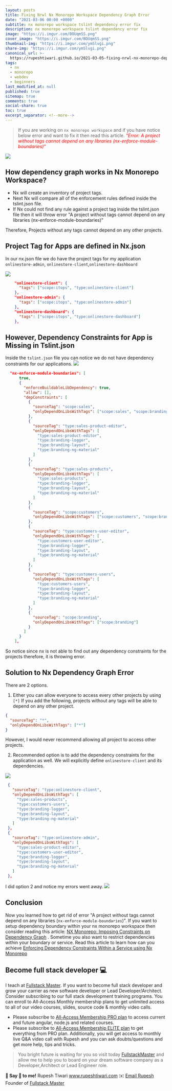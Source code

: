 ```yaml
---
layout: posts
title: Fixing Nrwl Nx Monorepo Workspace Dependency Graph Error
date: "2021-03-06 00:00 +0000"
subtitle: nx monorepo workspace tslint dependency error fix
description: nx monorepo workspace tslint dependency error fix
image: "https://i.imgur.com/BOUqmSS.png"
cover_image: "https://i.imgur.com/BOUqmSS.png"
thumbnail-img: "https://i.imgur.com/ymSlvgi.png"
share-img: "https://i.imgur.com/ymSlvgi.png"
canonical_url: >-
  https://rupeshtiwari.github.io/2021-03-05-fixing-nrwl-nx-monorepo-dependency-graph-error/
tags:
  - nx
  - monorepo
  - webdev
  - beginners
last_modified_at: null
published: true
sitemap: true
comments: true
social-share: true
toc: true
excerpt_separator: <!--more-->
---
```


> If you are working on `nx monorepo workspace` and if you have notice below
> error and want to fix it then read this article.
> <span style="color:red;">_"Error: A project without tags cannot depend on any
> libraries (nx-enforce-module-boundaries)"_</span>

![](https://i.imgur.com/beHSv09.png)

## How dependency graph works in Nx Monorepo Workspace?

- Nx will create an inventory of project tags.
- Next Nx will compare all of the enforcement rules defined inside the
  tslint.json file.
- If Nx could not find any rule against a project tag inside the tslint.json
  file then it will throw error "A project without tags cannot depend on any
  libraries (nx-enforce-module-boundaries)"

Therefore, Projects without any tags cannot depend on any other projects.

## Project Tag for Apps are defined in Nx.json

In our nx.json file we do have the project tags for my application
`onlinestore-admin`, `onlinestore-client`,`onlinestore-dashboard`

![](https://i.imgur.com/EaXyAVW.png)

```json
    "onlinestore-client": {
      "tags": ["scope:itops", "type:onlinestore-client"]
    },
    "onlinestore-admin": {
      "tags": ["scope:itops", "type:onlinestore-admin"]
    },
    "onlinestore-dashboard": {
      "tags": ["scope:itops", "type:onlinestore-dashboard"]
    },
```

## However, Dependency Constraints for App is Missing in Tslint.json

Inside the `tslint.json` file you can notice we do not have dependency
constraints for our applications. ![](https://i.imgur.com/6gveNgH.png)

```json
  "nx-enforce-module-boundaries": [
      true,
      {
        "enforceBuildableLibDependency": true,
        "allow": [],
        "depConstraints": [
          {
            "sourceTag": "scope:sales",
            "onlyDependOnLibsWithTags": ["scope:sales", "scope:branding"]
          },
          {
            "sourceTag": "type:sales-product-editor",
            "onlyDependOnLibsWithTags": [
              "type:sales-product-editor",
              "type:branding-logger",
              "type:branding-layout",
              "type:branding-ng-material"
            ]
          },
          {
            "sourceTag": "type:sales-products",
            "onlyDependOnLibsWithTags": [
              "type:sales-products",
              "type:branding-logger",
              "type:branding-layout",
              "type:branding-ng-material"
            ]
          },
          {
            "sourceTag": "scope:customers",
            "onlyDependOnLibsWithTags": ["scope:customers", "scope:branding"]
          },
          {
            "sourceTag": "type:customers-user-editor",
            "onlyDependOnLibsWithTags": [
              "type:customers-user-editor",
              "type:branding-logger",
              "type:branding-layout",
              "type:branding-ng-material"
            ]
          },
          {
            "sourceTag": "type:customers-users",
            "onlyDependOnLibsWithTags": [
              "type:customers-users",
              "type:branding-logger",
              "type:branding-layout",
              "type:branding-ng-material"
            ]
          },
          {
            "sourceTag": "scope:branding",
            "onlyDependOnLibsWithTags": ["scope:branding"]
          }
        ]
      }
    ],
```

So notice since nx is not able to find out any dependency constraints for the
projects therefore, it is throwing error.

## Solution to Nx Dependency Graph Error

There are 2 options.

1. Either you can allow everyone to access every other projects by using `[*]`
   If you add the following, projects without any tags will be able to depend on
   any other project.

```json
{
  "sourceTag": "*",
  "onlyDependOnLibsWithTags": ["*"]
}
```

However, I would never recommend allowing all project to access other projects.

2. Recommended option is to add the dependency constraints for the application
   as well. We will explicitly define `onlinestore-client` and its dependencies.

![](https://i.imgur.com/Asl9W4z.png)

```json
 {
   "sourceTag": "type:onlinestore-client",
   "onlyDependOnLibsWithTags": [
     "type:sales-products",
     "type:customers-users",
     "type:branding-logger",
     "type:branding-layout",
     "type:branding-ng-material"
   ]
 },
 {
   "sourceTag": "type:onlinestore-admin",
   "onlyDependOnLibsWithTags": [
     "type:sales-product-editor",
     "type:customers-user-editor",
     "type:branding-logger",
     "type:branding-layout",
     "type:branding-ng-material"
   ]
 },

```

I did option 2 and notice my errors went away.
![](https://i.imgur.com/OaPHQyy.png)

## Conclusion

Now you learned how to get rid of error "A project without tags cannot depend on
any libraries (`nx-enforce-module-boundaries`)". If you want to setup dependency
boundary within your nx monorepo workspace then consider reading this article:
[NX Monorepo: Imposing Constraints on Dependency Graph](https://fullstackmaster.net/detail/blog/9)
. Sometime you also want to restrict dependencies within your boundary or
service. Read this article to learn how can you achieve
[Enforcing Dependency Constraints Within a Service using Nx Monorepo](https://fullstackmaster.net/detail/blog/10)

## Become full stack developer 💻

I teach at [Fullstack Master](https://www.fullstackmaster.net). If you want to
become full stack developer and grow your carrier as new software developer or
Lead Developer/Architect. Consider subscribing to our full stack development
training programs. You can enroll to All-Access Monthly membership plans to get
unlimited access to all of our video courses, slides, source code & monthly
video calls.

- Please subscribe to
  [All-Access Membership PRO plan](https://www.fullstackmaster.net/pro) to
  access current and future angular, node.js and related courses.
- Please subscribe to
  [All-Access Membership ELITE plan](https://www.fullstackmaster.net/elite) to
  get everything from PRO plan. Additionally, you will get access to monthly
  live Q&A video call with Rupesh and you can ask doubts/questions and get more
  help, tips and tricks.

> You bright future is waiting for you so visit today
> [FullstackMaster](www.fullstackmaster.net) and allow me to help you to board
> on your dream software company as a Developer,Architect or Lead Engineer role.

**💖 Say 👋 to me!** Rupesh Tiwari <a href="https://www.rupeshtiwari.com">
www.rupeshtiwari.com</a> ✉️
<a href="mailto:fullstackmaster1@gmail.com?subject=Hi"> Email Rupesh</a> Founder
of <a href="https://www.fullstackmaster.net"> Fullstack Master</a>
